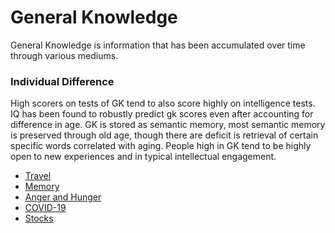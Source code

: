 # General Knowledge

General Knowledge is information that has been accumulated over time through various mediums.

### Individual Difference
High scorers on tests of GK tend to also score highly on intelligence tests. IQ has been found to robustly predict gk scores even after accounting for difference in age. GK is stored as semantic memory, most semantic memory is preserved through old age, though there are deficit is retrieval of certain specific words correlated with aging. People high in GK tend to be highly open to new experiences and in typical intellectual engagement.

- [Travel](README_travel.md)
- [Memory](README_memory.md)
- [Anger and Hunger](README_anger_and_hunger.md)
- [COVID-19](README_covid_19.md)
- [Stocks](README_stocks.md)